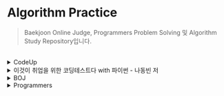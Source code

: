 # Algorithm Practice

> Baekjoon Online Judge, Programmers Problem Solving 및 Algorithm Study Repository입니다.

<br>
<details>
<summary>CodeUp</summary>

### Python 기초 100제
- [6001 - [기초-출력] 출력하기01(설명)(py)](./CodeUp/Python_Basic_100/6001.py)
- [6002 - [기초-출력] 출력하기02(설명)(py)](./CodeUp/Python_Basic_100/6002.py)
- [6003 - [기초-출력] 출력하기03(설명)(py)](./CodeUp/Python_Basic_100/6003.py)
- [6004 - [기초-출력] 출력하기04(설명)(py)](./CodeUp/Python_Basic_100/6004.py)
- [6005 - [기초-출력] 출력하기05(설명)(py)](./CodeUp/Python_Basic_100/6005.py)
- [6006 - [기초-출력] 출력하기06(py)](./CodeUp/Python_Basic_100/6006.py)
- [6007 - [기초-출력] 출력하기07(py)](./CodeUp/Python_Basic_100/6007.py)
- [6008 - [기초-출력] 출력하기08(py)](./CodeUp/Python_Basic_100/6008.py)
- [6009 - [기초-입출력] 문자 1개 입력받아 그대로 출력하기(설명)(py)](./CodeUp/Python_Basic_100/6009.py)
- [6010 - [기초-입출력] 정수 1개 입력받아 int로 변환하여 출력하기(설명)(py)](./CodeUp/Python_Basic_100/6010.py)
- [6011 - [기초-입출력] 실수 1개 입력받아 변환하여 출력하기(설명)(py)](./CodeUp/Python_Basic_100/6011.py)
- [6012 - [기초-입출력] 정수 2개 입력받아 그대로 출력하기1(설명)(py)](./CodeUp/Python_Basic_100/6012.py)
- [6013 - [기초-입출력] 문자 2개 입력받아 순서 바꿔 출력하기1(py)](./CodeUp/Python_Basic_100/6013.py)
- [6014 - [기초-입출력] 실수 1개 입력받아 3번 출력하기(py)](./CodeUp/Python_Basic_100/6014.py)
- [6015 - [기초-입출력] 정수 2개 입력받아 그대로 출력하기2(설명)(py)](./CodeUp/Python_Basic_100/6015.py)
- [6016 - [기초-입출력] 문자 2개 입력받아 순서 바꿔 출력하기2(설명)(py)](./CodeUp/Python_Basic_100/6016.py)
- [6017 - [기초-입출력] 문장 1개 입력받아 3번 출력하기(설명)(py)](./CodeUp/Python_Basic_100/6017.py)
- [6018 - [기초-입출력] 시간 입력받아 그대로 출력하기(설명)(py)](./CodeUp/Python_Basic_100/6018.py)
- [6019 - [기초-입출력] 연월일 입력받아 순서 바꿔 출력하기(py)](./CodeUp/Python_Basic_100/6019.py)
- [6020 - [기초-입출력] 주민번호 입력받아 형태 바꿔 출력하기(py)](./CodeUp/Python_Basic_100/6020.py)
- [6021 - [기초-입출력] 단어 1개 입력받아 나누어 출력하기(설명)(py)](./CodeUp/Python_Basic_100/6021.py)
- [6022 - [기초-입출력] 연월일 입력받아 나누어 출력하기(설명)(py)](./CodeUp/Python_Basic_100/6022.py)
- [6023 - [기초-입출력] 시분초 입력받아 분만 출력하기(py)](./CodeUp/Python_Basic_100/6023.py)
- [6024 - [기초-입출력] 단어 2개 입력받아 이어 붙이기(설명)(py)](./CodeUp/Python_Basic_100/6024.py)
- [6025 - [기초-값변환] 정수 2개 입력받아 합 계산하기(설명)(py)](./CodeUp/Python_Basic_100/6025.py)
- [6026 - [기초-값변환] 실수 2개 입력받아 합 계산하기(설명)(py)](./CodeUp/Python_Basic_100/6026.py)
- [6027 - [기초-출력변환] 10진 정수 입력받아 16진수로 출력하기1(설명)(py)](./CodeUp/Python_Basic_100/6027.py)
- [6028 - [기초-출력변환] 10진 정수 입력받아 16진수로 출력하기2(설명)(py)](./CodeUp/Python_Basic_100/6028.py)
- [6029 - [기초-값변환] 16진 정수 입력받아 8진수로 출력하기(설명)(py)](./CodeUp/Python_Basic_100/6029.py)
- [6030 - [기초-값변환] 영문자 1개 입력받아 10진수로 변환하기(설명)(py)](./CodeUp/Python_Basic_100/6030.py)
- [6031 - [기초-값변환] 정수 입력받아 유니코드 문자로 변환하기(설명)(py)](./CodeUp/Python_Basic_100/6031.py)
- [6032 - [기초-산술연산] 정수 1개 입력받아 부호 바꾸기(설명)(py)](./CodeUp/Python_Basic_100/6032.py)
- [6033 - [기초-산술연산] 문자 1개 입력받아 다음 문자 출력하기(설명)(py)](./CodeUp/Python_Basic_100/6033.py)
- [6034 - [기초-산술연산] 정수 2개 입력받아 차 계산하기(설명)(py)](./CodeUp/Python_Basic_100/6034.py)
- [6035 - [기초-산술연산] 실수 2개 입력받아 곱 계산하기(설명)(py)](./CodeUp/Python_Basic_100/6035.py)
- [6036 - [기초-산술연산] 단어 여러 번 출력하기(설명)(py)](./CodeUp/Python_Basic_100/6036.py)
- [6037 - [기초-산술연산] 문장 여러 번 출력하기(설명)(py)](./CodeUp/Python_Basic_100/6037.py)
- [6038 - [기초-산술연산] 정수 2개 입력받아 거듭제곱 계산하기(설명)(py)](./CodeUp/Python_Basic_100/6038.py)
- [6039 - [기초-산술연산] 실수 2개 입력받아 거듭제곱 계산하기(py)](./CodeUp/Python_Basic_100/6039.py)
- [6040 - [기초-산술연산] 정수 2개 입력받아 나눈 몫 계산하기(설명)(py)](./CodeUp/Python_Basic_100/6040.py)
- [6041 - [기초-산술연산] 정수 2개 입력받아 나눈 나머지 계산하기(설명)(py)](./CodeUp/Python_Basic_100/6041.py)
- [6042 - [기초-값변환] 실수 1개 입력받아 소숫점이하 자리 변환하기(설명)(py)](./CodeUp/Python_Basic_100/6042.py)
- [6043 - [기초-산술연산] 실수 2개 입력받아 나눈 결과 계산하기(py)](./CodeUp/Python_Basic_100/6043.py)
- [6044 - [기초-산술연산] 정수 2개 입력받아 자동 계산하기(py)](./CodeUp/Python_Basic_100/6044.py)
- [6045 - [기초-산술연산] 정수 3개 입력받아 합과 평균 출력하기(설명)(py)](./CodeUp/Python_Basic_100/6045.py)
- [6046 - [기초-비트시프트연산] 정수 1개 입력받아 2배 곱해 출력하기(설명)(py)](./CodeUp/Python_Basic_100/6046.py)
- [6047 - [기초-비트시프트연산] 2의 거듭제곱 배로 곱해 출력하기(설명)(py)](./CodeUp/Python_Basic_100/6047.py)
- [6048 - [기초-비교연산] 정수 2개 입력받아 비교하기1(설명)(py)](./CodeUp/Python_Basic_100/6048.py)
- [6049 - [기초-비교연산] 정수 2개 입력받아 비교하기2(설명)(py)](./CodeUp/Python_Basic_100/6049.py)
- [6050 - [기초-비교연산] 정수 2개 입력받아 비교하기3(설명)(py)](./CodeUp/Python_Basic_100/6050.py)
- [6051 - [기초-비교연산] 정수 2개 입력받아 비교하기4(설명)(py)](./CodeUp/Python_Basic_100/6051.py)
- [6052 - [기초-논리연산] 정수 입력받아 참 거짓 평가하기(설명)(py)](./CodeUp/Python_Basic_100/6052.py)
- [6053 - [기초-논리연산] 참 거짓 바꾸기(설명)(py)](./CodeUp/Python_Basic_100/6053.py)
- [6054 - [기초-논리연산] 둘 다 참일 경우만 참 출력하기(설명)(py)](./CodeUp/Python_Basic_100/6054.py)
- [6055 - [기초-논리연산] 하나라도 참이면 참 출력하기(설명)(py)](./CodeUp/Python_Basic_100/6055.py)
- [6056 - [기초-논리연산] 참/거짓이 서로 다를 때에만 참 출력하기(설명)(py)](./CodeUp/Python_Basic_100/6056.py)
- [6057 - [기초-논리연산] 참/거짓이 서로 같을 때에만 참 출력하기(설명)(py)](./CodeUp/Python_Basic_100/6057.py)
- [6058 - [기초-논리연산] 둘 다 거짓일 경우만 참 출력하기(py)](./CodeUp/Python_Basic_100/6058.py)
- [6059 - [기초-비트단위논리연산] 비트단위로 NOT 하여 출력하기(설명)(py)](./CodeUp/Python_Basic_100/6059.py)
- [6060 - [기초-비트단위논리연산] 비트단위로 AND 하여 출력하기(설명)(py)](./CodeUp/Python_Basic_100/6060.py)
- [6061 - [기초-비트단위논리연산] 비트단위로 OR 하여 출력하기(설명)(py)](./CodeUp/Python_Basic_100/6061.py)
- [6062 - [기초-비트단위논리연산] 비트단위로 XOR 하여 출력하기(설명)(py)](./CodeUp/Python_Basic_100/6062.py)
- [6063 - [기초-3항연산] 정수 2개 입력받아 큰 값 출력하기(설명)(py)](./CodeUp/Python_Basic_100/6063.py)
- [6064 - [기초-3항연산] 정수 3개 입력받아 가장 작은 값 출력하기(설명)(py)](./CodeUp/Python_Basic_100/6064.py)
- [6065 - [기초-조건/선택실행구조] 정수 3개 입력받아 짝수만 출력하기(설명)(py)](./CodeUp/Python_Basic_100/6065.py)
- [6066 - [기초-조건/선택실행구조] 정수 3개 입력받아 짝/홀 출력하기(설명)(py)](./CodeUp/Python_Basic_100/6066.py)
- [6067 - [기초-조건/선택실행구조] 정수 1개 입력받아 분류하기(설명)(py)](./CodeUp/Python_Basic_100/6067.py)
- [6068 - [기초-조건/선택실행구조] 점수 입력받아 평가 출력하기(설명)(py)](./CodeUp/Python_Basic_100/6068.py)
- [6069 - [기초-조건/선택실행구조] 평가 입력받아 다르게 출력하기(py)](./CodeUp/Python_Basic_100/6069.py)
- [6070 - [기초-조건/선택실행구조] 월 입력받아 계절 출력하기(설명)(py)](./CodeUp/Python_Basic_100/6070.py)
- [6071 - [기초-반복실행구조] 0 입력될 때까지 무한 출력하기(설명)(py)](./CodeUp/Python_Basic_100/6071.py)
- [6072 - [기초-반복실행구조] 정수 1개 입력받아 카운트다운 출력하기1(설명)(py)](./CodeUp/Python_Basic_100/6072.py)
- [6073 - [기초-반복실행구조] 정수 1개 입력받아 카운트다운 출력하기2(py)](./CodeUp/Python_Basic_100/6073.py)
- [6074 - [기초-반복실행구조] 문자 1개 입력받아 알파벳 출력하기(설명)(py)](./CodeUp/Python_Basic_100/6074.py)
- [6075 - [기초-반복실행구조] 정수 1개 입력받아 그 수까지 출력하기1(py)](./CodeUp/Python_Basic_100/6075.py)
- [6076 - [기초-반복실행구조] 정수 1개 입력받아 그 수까지 출력하기2(설명)(py)](./CodeUp/Python_Basic_100/6076.py)
- [6077 - [기초-종합] 짝수 합 구하기(설명)(py)](./CodeUp/Python_Basic_100/6077.py)
- [6078 - [기초-종합] 원하는 문자가 입력될 때까지 반복 출력하기(py)](./CodeUp/Python_Basic_100/6078.py)
- [6079 - [기초-종합] 언제까지 더해야 할까?(py)](./CodeUp/Python_Basic_100/6079.py)
- [6080 - [기초-종합] 주사위 2개 던지기(설명)(py)](./CodeUp/Python_Basic_100/6080.py)
- [6081 - [기초-종합] 16진수 구구단 출력하기(py)](./CodeUp/Python_Basic_100/6081.py)
- [6082 - [기초-종합] 3 6 9 게임의 왕이 되자(설명)(py)](./CodeUp/Python_Basic_100/6082.py)
- [6083 - [기초-종합] 빛 섞어 색 만들기(설명)(py)](./CodeUp/Python_Basic_100/6083.py)
- [6084 - [기초-종합] 소리 파일 저장용량 계산하기(py)](./CodeUp/Python_Basic_100/6084.py)
- [6085 - [기초-종합] 그림 파일 저장용량 계산하기(py)](./CodeUp/Python_Basic_100/6085.py)
- [6086 - [기초-종합] 거기까지! 이제 그만~(설명)(py)](./CodeUp/Python_Basic_100/6086.py)
- [6087 - [기초-종합] 3의 배수는 통과(설명)(py)](./CodeUp/Python_Basic_100/6087.py)
- [6088 - [기초-종합] 수 나열하기1(py)](./CodeUp/Python_Basic_100/6088.py)
- [6089 - [기초-종합] 수 나열하기2(py)](./CodeUp/Python_Basic_100/6089.py)
- [6090 - [기초-종합] 수 나열하기3(py)](./CodeUp/Python_Basic_100/6090.py)
- [6091 - [기초-종합] 함께 문제 푸는 날(설명)(py)](./CodeUp/Python_Basic_100/6091.py)
- [6092 - [기초-리스트] 이상한 출석 번호 부르기1(설명)(py)](./CodeUp/Python_Basic_100/6092.py)
- [6093 - [기초-리스트] 이상한 출석 번호 부르기2(py)](./CodeUp/Python_Basic_100/6093.py)
- [6094 - [기초-리스트] 이상한 출석 번호 부르기3(py)](./CodeUp/Python_Basic_100/6094.py)
- [6095 - [기초-리스트] 바둑판에 흰 돌 놓기(설명)(py)](./CodeUp/Python_Basic_100/6095.py)
- [6096 - [기초-리스트] 바둑알 십자 뒤집기(py)](./CodeUp/Python_Basic_100/6096.py)
- [6097 - [기초-리스트] 설탕과자 뽑기(py)](./CodeUp/Python_Basic_100/6097.py)
- [6098 - [기초-리스트] 성실한 개미(py)](./CodeUp/Python_Basic_100/6098.py)

### 기초1. 출력문
- [1001 - [기초-출력] 출력하기01(설명)](./CodeUp/Basic1/1001.cpp)
- [1002 - [기초-출력] 출력하기02(설명)](./CodeUp/Basic1/1002.cpp)
- [1003 - [기초-출력] 출력하기03(설명)](./CodeUp/Basic1/1003.cpp)
- [1004 - [기초-출력] 출력하기04(설명)](./CodeUp/Basic1/1004.cpp)
- [1005 - [기초-출력] 출력하기05(설명)](./CodeUp/Basic1/1005.cpp)
- [1006 - [기초-출력] 출력하기06(설명)](./CodeUp/Basic1/1006.cpp)
- [1007 - [기초-출력] 출력하기07(설명)](./CodeUp/Basic1/1007.cpp)
- [1008 - [기초-출력] 출력하기08(설명)](./CodeUp/Basic1/1008.cpp)
- [1101 - Hello, World!](./CodeUp/Basic1/1101.py)
- [1102 - Hello, World! (줄 바꿈 버전)](./CodeUp/Basic1/1102.py)
- [1103 - 폴더명 출력](./CodeUp/Basic1/1103.py)
- [1106 - int의 범위](./CodeUp/Basic1/1106.py)

### 기초2. 입출력문 및 연산자
- [1010 - [기초-입출력] 정수 1개 입력받아 그대로 출력하기(설명)](./CodeUp/Basic2/1010.cpp)
- [1011 - [기초-입출력] 문자 1개 입력받아 그대로 출력하기(설명)](./CodeUp/Basic2/1011.cpp)
- [1012 - [기초-입출력] 실수 1개 입력받아 그대로 출력하기(설명)](./CodeUp/Basic2/1012.cpp)
- [1013 - [기초-입출력] 정수 2개 입력받아 그대로 출력하기(설명)](./CodeUp/Basic2/1013.cpp)
- [1014 - [기초-입출력] 문자 2개 입력받아 순서 바꿔 출력하기(설명)](./CodeUp/Basic2/1014.cpp)
- [1015 - [기초-입출력] 실수 입력받아 둘째 자리까지 출력하기(설명)](./CodeUp/Basic2/1015.cpp)
- [1017 - [기초-입출력] 정수 1개 입력받아 3번 출력하기(설명)](./CodeUp/Basic2/1017.cpp)
- [1018 - [기초-입출력] 시간 입력받아 그대로 출력하기(설명)](./CodeUp/Basic2/1018.cpp)
- [1019 - [기초-입출력] 연월일 입력받아 그대로 출력하기](./CodeUp/Basic2/1019.cpp)
- [1020 - [기초-입출력] 주민번호 입력받아 형태 바꿔 출력하기](./CodeUp/Basic2/1020.cpp)
- [1021 - [기초-입출력] 단어 1개 입력받아 그대로 출력하기(설명)](./CodeUp/Basic2/1021.cpp)
- [1022 - [기초-입출력] 문장 1개 입력받아 그대로 출력하기(설명)](./CodeUp/Basic2/1022.cpp)
- [1023 - [기초-입출력] 실수 1개 입력받아 부분별로 출력하기(설명)](./CodeUp/Basic2/1023.cpp)
- [1024 - [기초-입출력] 단어 1개 입력받아 나누어 출력하기(설명)](./CodeUp/Basic2/1024.cpp)
- [1025 - [기초-입출력] 정수 1개 입력받아 나누어 출력하기(설명)](./CodeUp/Basic2/1025.cpp)
- [1026 - [기초-입출력] 시분초 입력받아 분만 출력하기(설명)](./CodeUp/Basic2/1026.cpp)
- [1027 - [기초-입출력] 년월일 입력 받아 형식 바꿔 출력하기(설명)](./CodeUp/Basic2/1027.cpp)
- [1028 - [기초-데이터형] 정수 1개 입력받아 그대로 출력하기2(설명)](./CodeUp/Basic2/1028.cpp)
- [1029 - [기초-데이터형] 실수 1개 입력받아 그대로 출력하기2(설명)](./CodeUp/Basic2/1029.cpp)
- [1030 - [기초-데이터형] 정수 1개 입력받아 그대로 출력하기3(설명)](./CodeUp/Basic2/1030.cpp)
- [1031 - [기초-출력변환] 10진 정수 1개 입력받아 8진수로 출력하기(설명)](./CodeUp/Basic2/1031.cpp)
- [1032 - [기초-출력변환] 10진 정수 입력받아 16진수로 출력하기1(설명)](./CodeUp/Basic2/1032.cpp)
- [1033 - [기초-출력변환] 10진 정수 입력받아 16진수로 출력하기2(설명)](./CodeUp/Basic2/1033.cpp)
- [1034 - [기초-출력변환] 8진 정수 1개 입력받아 10진수로 출력하기(설명)](./CodeUp/Basic2/1034.cpp)
- [1035 - [기초-출력변환] 16진 정수 1개 입력받아 8진수로 출력하기(설명)](./CodeUp/Basic2/1035.cpp)
- [1036 - [기초-출력변환] 영문자 1개 입력받아 10진수로 출력하기(설명)](./CodeUp/Basic2/1036.cpp)
- [1037 - [기초-출력변환] 정수 입력받아 아스키 문자로 출력하기](./CodeUp/Basic2/1037.cpp)
- [1038 - [기초-산술연산] 정수 2개 입력받아 합 출력하기1(설명)](./CodeUp/Basic2/1038.cpp)
- [1039 - [기초-산술연산] 정수 2개 입력받아 합 출력하기2(설명)](./CodeUp/Basic2/1039.cpp)
- [1040 - [기초-산술연산] 정수 1개 입력받아 부호 바꿔 출력하기(설명)](./CodeUp/Basic2/1040.cpp)
- [1041 - [기초-산술연산] 문자 1개 입력받아 다음 문자 출력하기(설명)](./CodeUp/Basic2/1041.cpp)
- [1042 - [기초-산술연산] 정수 2개 입력받아 나눈 몫 출력하기(설명)](./CodeUp/Basic2/1042.cpp)
- [1043 - [기초-산술연산] 정수 2개 입력받아 나눈 나머지 출력하기(설명)](./CodeUp/Basic2/1043.cpp)
- [1044 - [기초-산술연산] 정수 1개 입력받아 1 더해 출력하기(설명)](./CodeUp/Basic2/1044.cpp)
- [1045 - [기초-산술연산] 정수 2개 입력받아 자동 계산하기](./CodeUp/Basic2/1045.cpp)
- [1046 - [기초-산술연산] 정수 3개 입력받아 합과 평균 출력하기](./CodeUp/Basic2/1046.cpp)
- [1047 - [기초-비트시프트연산] 정수 1개 입력받아 2배 곱해 출력하기(설명)](./CodeUp/Basic2/1047.cpp)
- [1048 - [기초-비트시프트연산] 한 번에 2의 거듭제곱 배로 출력하기(설명)](./CodeUp/Basic2/1048.cpp)
- [1049 - [기초-비교연산] 두 정수 입력받아 비교하기1(설명)](./CodeUp/Basic2/1049.cpp)
- [1050 - [기초-비교연산] 두 정수 입력받아 비교하기2(설명)](./CodeUp/Basic2/1050.cpp)
- [1051 - [기초-비교연산] 두 정수 입력받아 비교하기3(설명)](./CodeUp/Basic2/1051.cpp)
- [1052 - [기초-비교연산] 두 정수 입력받아 비교하기4(설명)](./CodeUp/Basic2/1052.cpp)
- [1053 - [기초-논리연산] 참 거짓 바꾸기(설명)](./CodeUp/Basic2/1053.cpp)
- [1054 - [기초-논리연산] 둘 다 참일 경우만 참 출력하기(설명)](./CodeUp/Basic2/1054.cpp)
- [1055 - [기초-논리연산] 하나라도 참이면 참 출력하기(설명)](./CodeUp/Basic2/1055.cpp)
- [1056 - [기초-논리연산] 참/거짓이 서로 다를 때에만 참 출력하기(설명)](./CodeUp/Basic2/1056.cpp)
- [1057 - [기초-논리연산] 참/거짓이 서로 같을 때에만 참 출력하기](./CodeUp/Basic2/1057.cpp)
- [1058 - [기초-논리연산] 둘 다 거짓일 경우만 참 출력하기](./CodeUp/Basic2/1058.cpp)
- [1059 - [기초-비트단위논리연산] 비트단위로 NOT 하여 출력하기(설명)](./CodeUp/Basic2/1059.cpp)
- [1060 - [기초-비트단위논리연산] 비트단위로 AND 하여 출력하기(설명)](./CodeUp/Basic2/1060.cpp)
- [1061 - [기초-비트단위논리연산] 비트단위로 OR 하여 출력하기(설명)](./CodeUp/Basic2/1061.cpp)
- [1062 - [기초-비트단위논리연산] 비트단위로 XOR 하여 출력하기(설명)](./CodeUp/Basic2/1062.cpp)
- [1063 - [기초-삼항연산] 두 정수 입력받아 큰 수 출력하기(설명)](./CodeUp/Basic2/1063.cpp)
- [1064 - [기초-삼항연산] 정수 3개 입력받아 가장 작은 수 출력하기(설명)](./CodeUp/Basic2/1064.cpp)
- [1085 - [기초-종합] 소리 파일 저장용량 계산하기(설명)](./CodeUp/Basic2/1085.cpp)
- [1086 - [기초-종합] 그림 파일 저장용량 계산하기(설명)](./CodeUp/Basic2/1086.cpp)
- [1110 - 정수 그대로 출력하기](./CodeUp/Basic2/1110.py)
- [1111 - %출력](./CodeUp/Basic2/1111.py)
- [1112 - 두 정수 출력](./CodeUp/Basic2/1112.py)
- [1113 - 바꿔서 출력하기](./CodeUp/Basic2/1113.py)
- [1114 - 두 정수의 덧셈](./CodeUp/Basic2/1114.py)
- [1115 - 두 정수의 덧셈 (64비트)](./CodeUp/Basic2/1115.py)
- [1116 - 사칙연산 계산기](./CodeUp/Basic2/1116.py)
- [1117 - 두 실수의 곱](./CodeUp/Basic2/1117.py)
- [1118 - 삼각형의 넓이 구하기](./CodeUp/Basic2/1118.py)
- [1119 - 일을 시간으로 변환](./CodeUp/Basic2/1119.py)
- [1120 - 세 수의 평균](./CodeUp/Basic2/1120.py)
- [1121 - 나머지 구하기](./CodeUp/Basic2/1121.py)
- [1122 - 초를 분/초로 변환](./CodeUp/Basic2/1122.py)
- [1123 - 섭씨 온도를 화씨 온도로 변환](./CodeUp/Basic2/1123.py)
- [1125 - 8진수 16진수 변환](./CodeUp/Basic2/1125.py)
- [1131 - 문자 출력하기](./CodeUp/Basic2/1131.py)
- [1132 - 문자열 출력하기](./CodeUp/Basic2/1132.py)
- [1133 - 공백이 있는 문자열 입출력](./CodeUp/Basic2/1133.py)
- [1135 - 관계연산자 1](./CodeUp/Basic2/1135.py)
- [1136 - 관계연산자 2](./CodeUp/Basic2/1136.py)
- [1137 - 관계연산자 3](./CodeUp/Basic2/1137.py)
- [1138 - 논리 연산자(NOT)](./CodeUp/Basic2/1138.py)
- [1139 - 논리 연산자(AND)](./CodeUp/Basic2/1139.py)
- [1140 - 논리 연산자(OR)](./CodeUp/Basic2/1140.py)
- [1143 - 비트 연산자(AND)](./CodeUp/Basic2/1143.py)
- [1144 - 비트 연산자(OR)](./CodeUp/Basic2/1144.py)
- [1147 - 비트 연산자(<<)](./CodeUp/Basic2/1147.py)
- [1148 - 비트 연산자(>>)](./CodeUp/Basic2/1148.py)
- [1149 - 두 수 중 큰 수](./CodeUp/Basic2/1149.py)
- [1150 - 세 수 중 가장 작은 수](./CodeUp/Basic2/1150.py)

### 기초3. if ~ else
- [1065 - [기초-조건/선택실행구조] 정수 3개 입력받아 짝수만 출력하기(설명)](./CodeUp/Basic3/1065.cpp)
- [1066 - [기초-조건/선택실행구조] 정수 3개 입력받아 짝/홀 출력하기(설명)](./CodeUp/Basic3/1066.cpp)
- [1067 - [기초-조건/선택실행구조] 정수 1개 입력받아 분석하기(설명)](./CodeUp/Basic3/1067.cpp)
- [1068 - [기초-조건/선택실행구조] 정수 1개 입력받아 평가 출력하기(설명)](./CodeUp/Basic3/1068.cpp)
- [1069 - [기초-조건/선택실행구조] 평가 입력받아 다르게 출력하기(설명)](./CodeUp/Basic3/1069.cpp)
- [1070 - [기초-조건/선택실행구조] 월 입력받아 계절 출력하기(설명)](./CodeUp/Basic3/1070.cpp)
- [1151 - 10보다 작은 수](./CodeUp/Basic3/1151.py)
- [1152 - 10보다 작은 수 (else 버전)](./CodeUp/Basic3/1152.py)
- [1153 - 두 수의 대소 비교](./CodeUp/Basic3/1153.py)
- [1154 - 큰수 - 작은수](./CodeUp/Basic3/1154.py)
- [1155 - 7의 배수](./CodeUp/Basic3/1155.py)
- [1156 - 홀수 짝수 구별](./CodeUp/Basic3/1156.py)
- [1157 - 특별한 공 던지기 1](./CodeUp/Basic3/1157.py)
- [1158 - 특별한 공 던지기 2](./CodeUp/Basic3/1158.py)
- [1159 - 특별한 공 던지기 3](./CodeUp/Basic3/1159.py)
- [1160 - 아르바이트 가는 날](./CodeUp/Basic3/1160.py)
- [1161 - 홀수와 짝수 그리고 더하기](./CodeUp/Basic3/1161.py)
- [1162 - 당신의 사주를 봐 드립니다 1](./CodeUp/Basic3/1162.py)
- [1163 - 당신의 사주를 봐 드립니다 2](./CodeUp/Basic3/1163.py)
- [1164 - 터널 통과하기 1](./CodeUp/Basic3/1164.py)
- [1165 - 축구의 신 1](./CodeUp/Basic3/1165.py)
- [1166 - 윤년 판별](./CodeUp/Basic3/1166.py)
- [1167 - 두 번째로 작은 수](./CodeUp/Basic3/1167.py)
- [1168 - 나이 계산 1](./CodeUp/Basic3/1168.py)
- [1169 - 나이 계산 2](./CodeUp/Basic3/1169.py)
- [1170 - 당신의 학번은? 1](./CodeUp/Basic3/1170.py)
- [1170 - 당신의 학번은? 2](./CodeUp/Basic3/1170.py)
- [1170 - 세 수 정렬하기](./CodeUp/Basic3/1170.py)
- [1170 - 30분전](./CodeUp/Basic3/1170.py)
- [1180 - 만능 휴지통](./CodeUp/Basic3/1180.py)
- [1201 - 정수 판별](./CodeUp/Basic3/1201.py)
- [1202 - 등급 판정](./CodeUp/Basic3/1202.py)
- [1203 - 비만도 측정 0](./CodeUp/Basic3/1203.py)
- [1204 - 영어 서수로 표현하기](./CodeUp/Basic3/1204.py)
- [1205 - 최댓값](./CodeUp/Basic3/1205.py)
- [1206 - 배수](./CodeUp/Basic3/1206.py)
- [1207 - 윷놀이](./CodeUp/Basic3/1207.py)
- [1210 - 칼로리 계산하기](./CodeUp/Basic3/1210.py)
- [1212 - 삼각형의 성립 조건](./CodeUp/Basic3/1212.py)
- [1214 - 이 달은 며칠까지 있을까?](./CodeUp/Basic3/1214.py)
- [1216 - 컨설팅 회사](./CodeUp/Basic3/1216.py)
- [1218 - 삼각형 판단하기](./CodeUp/Basic3/1218.py)
- [1222 - 축구의 신 2](./CodeUp/Basic3/1222.py)
- [1224 - 분수 크기 비교](./CodeUp/Basic3/1224.py)
- [1226 - 이번 주 로또](./CodeUp/Basic3/1226.py)
- [1228 - 비만도 측정 1](./CodeUp/Basic3/1228.py)
- [1229 - 비만도 측정 2](./CodeUp/Basic3/1229.py)
- [1230 - 터널 통과하기 2](./CodeUp/Basic3/1230.py)
- [1231 - 계산기 1](./CodeUp/Basic3/1231.py)

### 기초4-1. 단순 반복문
- [1071 - [기초-반복실행구조] 0 입력될 때까지 무한 출력하기1(설명)](./CodeUp/Basic4-1/1071.cpp)
- [1072 - [기초-반복실행구조] 정수 입력받아 계속 출력하기(설명)](./CodeUp/Basic4-1/1072.cpp)
- [1073 - [기초-반복실행구조] 0 입력될 때까지 무한 출력하기2(설명)](./CodeUp/Basic4-1/1073.cpp)
- [1074 - [기초-반복실행구조] 정수 1개 입력받아 카운트다운 출력하기1(설명)](./CodeUp/Basic4-1/1074.cpp)
- [1075 - [기초-반복실행구조] 정수 1개 입력받아 카운트다운 출력하기2(설명)](./CodeUp/Basic4-1/1075.cpp)
- [1076 - [기초-반복실행구조] 문자 1개 입력받아 알파벳 출력하기(설명)](./CodeUp/Basic4-1/1076.cpp)
- [1077 - [기초-반복실행구조] 정수 1개 입력받아 그 수까지 출력하기(설명)](./CodeUp/Basic4-1/1077.cpp)
- [1078 - [기초-종합] 짝수 합 구하기(설명)](./CodeUp/Basic4-1/1078.cpp)
- [1079 - [기초-종합] 원하는 문자가 입력될 때까지 반복 출력하기](./CodeUp/Basic4-1/1079.cpp)
- [1080 - [기초-종합] 언제까지 더해야 할까?](./CodeUp/Basic4-1/1080.cpp)
- [1083 - [기초-종합] 3 6 9 게임의 왕이 되자!(설명)](./CodeUp/Basic4-1/1083.cpp)
- [1087 - [기초-종합] 여기까지! 이제 그만~(설명)](./CodeUp/Basic4-1/1087.cpp)
- [1088 - [기초-종합] 3의 배수는 통과?(설명)](./CodeUp/Basic4-1/1088.cpp)
- [1089 - [기초-종합] 수 나열하기1](./CodeUp/Basic4-1/1089.cpp)
- [1090 - [기초-종합] 수 나열하기2](./CodeUp/Basic4-1/1090.cpp)

</details>

<details>
<summary>이것이 취업을 위한 코딩테스트다 with 파이썬 - 나동빈 저</summary>

### Part 02. 주요 알고리즘 이론과 실전 문제
- Chapter 03. 그리디
    | 문제 | 1회 | 2회 | 3회 |
    | :- | :-: | :-: | :-: |
    | 예제 3-1. 거스름돈 | [:link: LINK](./이것이_취업을_위한_코딩테스트다/Part_02.주요_알고리즘_이론과_실전_문제/Chap03.그리디/210423/3-1.예제_거스름돈_210423.py) | [:link: LINK](./이것이_취업을_위한_코딩테스트다/Part_02.주요_알고리즘_이론과_실전_문제/Chap03.그리디/220211/3-1.예제_거스름돈_220211.py) |  |
    | 실전 3-2. 큰 수의 법칙 - 1번 풀이 | [:link: LINK](./이것이_취업을_위한_코딩테스트다/Part_02.주요_알고리즘_이론과_실전_문제/Chap03.그리디/210423/3-2.실전_큰_수의_법칙-1_210423.py) | [:link: LINK](./이것이_취업을_위한_코딩테스트다/Part_02.주요_알고리즘_이론과_실전_문제/Chap03.그리디/220211/3-2.실전_큰_수의_법칙-1_220211.py) | [:link: LINK](./이것이_취업을_위한_코딩테스트다/Part_02.주요_알고리즘_이론과_실전_문제/Chap03.그리디/220303/3-2.실전_큰_수의_법칙-1_220303.py) |
    | 실전 3-2. 큰 수의 법칙 - 2번 풀이 | [:link: LINK](./이것이_취업을_위한_코딩테스트다/Part_02.주요_알고리즘_이론과_실전_문제/Chap03.그리디/210423/3-2.실전_큰_수의_법칙-2_210423.py) | [:link: LINK](./이것이_취업을_위한_코딩테스트다/Part_02.주요_알고리즘_이론과_실전_문제/Chap03.그리디/220211/3-2.실전_큰_수의_법칙-2_220211.py) | [:link: LINK](./이것이_취업을_위한_코딩테스트다/Part_02.주요_알고리즘_이론과_실전_문제/Chap03.그리디/220303/3-2.실전_큰_수의_법칙-2_220303.py) |
    | 실전 3-2. 큰 수의 법칙 - self 풀이 |  | [:link: LINK](./이것이_취업을_위한_코딩테스트다/Part_02.주요_알고리즘_이론과_실전_문제/Chap03.그리디/220211/3-2.실전_큰_수의_법칙-self_220211.py) | [:link: LINK](./이것이_취업을_위한_코딩테스트다/Part_02.주요_알고리즘_이론과_실전_문제/Chap03.그리디/220303/3-2.실전_큰_수의_법칙-self_220303.py) |
    | 실전 3-3. 숫자 카드 게임 - 1번 풀이 | [:link: LINK](./이것이_취업을_위한_코딩테스트다/Part_02.주요_알고리즘_이론과_실전_문제/Chap03.그리디/210423/3-3.실전_숫자_카드_게임-1_210423.py) | [:link: LINK](./이것이_취업을_위한_코딩테스트다/Part_02.주요_알고리즘_이론과_실전_문제/Chap03.그리디/220211/3-3.실전_숫자_카드_게임-1_220211.py) | [:link: LINK](./이것이_취업을_위한_코딩테스트다/Part_02.주요_알고리즘_이론과_실전_문제/Chap03.그리디/220303/3-3.실전_숫자_카드_게임-1_220303.py) |
    | 실전 3-3. 숫자 카드 게임 - 2번 풀이 | [:link: LINK](./이것이_취업을_위한_코딩테스트다/Part_02.주요_알고리즘_이론과_실전_문제/Chap03.그리디/210423/3-3.실전_숫자_카드_게임-2_210423.py) | [:link: LINK](./이것이_취업을_위한_코딩테스트다/Part_02.주요_알고리즘_이론과_실전_문제/Chap03.그리디/220211/3-3.실전_숫자_카드_게임-2_220211.py) | [:link: LINK](./이것이_취업을_위한_코딩테스트다/Part_02.주요_알고리즘_이론과_실전_문제/Chap03.그리디/220303/3-3.실전_숫자_카드_게임-2_220303.py) |
    | 실전 3-3. 숫자 카드 게임 - self 풀이 |  | [:link: LINK](./이것이_취업을_위한_코딩테스트다/Part_02.주요_알고리즘_이론과_실전_문제/Chap03.그리디/220211/3-3.실전_숫자_카드_게임-self_220211.py) | [:link: LINK](./이것이_취업을_위한_코딩테스트다/Part_02.주요_알고리즘_이론과_실전_문제/Chap03.그리디/220303/3-3.실전_숫자_카드_게임-self_220303.py) |
    | 실전 3-4. 1이 될 때까지 - 1번 풀이 | [:link: LINK](./이것이_취업을_위한_코딩테스트다/Part_02.주요_알고리즘_이론과_실전_문제/Chap03.그리디/210423/3-4.실전_1이_될_때까지-1_210423.py) | [:link: LINK](./이것이_취업을_위한_코딩테스트다/Part_02.주요_알고리즘_이론과_실전_문제/Chap03.그리디/220211/3-4.실전_1이_될_때까지-1_220211.py) | [:link: LINK](./이것이_취업을_위한_코딩테스트다/Part_02.주요_알고리즘_이론과_실전_문제/Chap03.그리디/220303/3-4.실전_1이_될_때까지-1_220303.py) |
    | 실전 3-4. 1이 될 때까지 - 2번 풀이 | [:link: LINK](./이것이_취업을_위한_코딩테스트다/Part_02.주요_알고리즘_이론과_실전_문제/Chap03.그리디/210423/3-4.실전_1이_될_때까지-2_210423.py) | [:link: LINK](./이것이_취업을_위한_코딩테스트다/Part_02.주요_알고리즘_이론과_실전_문제/Chap03.그리디/220211/3-4.실전_1이_될_때까지-2_220211.py) | [:link: LINK](./이것이_취업을_위한_코딩테스트다/Part_02.주요_알고리즘_이론과_실전_문제/Chap03.그리디/220303/3-4.실전_1이_될_때까지-2_220303.py) |
    | 실전 3-4. 1이 될 때까지 - self 풀이 |  | [:link: LINK](./이것이_취업을_위한_코딩테스트다/Part_02.주요_알고리즘_이론과_실전_문제/Chap03.그리디/220211/3-4.실전_1이_될_때까지-self_220211.py) | [:link: LINK](./이것이_취업을_위한_코딩테스트다/Part_02.주요_알고리즘_이론과_실전_문제/Chap03.그리디/220303/3-4.실전_1이_될_때까지-self_220303.py) |
- Chapter 04. 구현
    | 문제 | 1회 | 2회 | 3회 |
    | :- | :-: | :-: | :-: |
    | 예제 4-1. 상하좌우 | [:link: LINK](./이것이_취업을_위한_코딩테스트다/Part_02.주요_알고리즘_이론과_실전_문제/Chap04.구현/210423/4-1.예제_상하좌우_210423.py) | [:link: LINK](./이것이_취업을_위한_코딩테스트다/Part_02.주요_알고리즘_이론과_실전_문제/Chap04.구현/220212/4-1.예제_상하좌우_220212.py) |  |
    | 예제 4-2. 시각 | [:link: LINK](./이것이_취업을_위한_코딩테스트다/Part_02.주요_알고리즘_이론과_실전_문제/Chap04.구현/210423/4-2.예제_시각_210423.py) | [:link: LINK](./이것이_취업을_위한_코딩테스트다/Part_02.주요_알고리즘_이론과_실전_문제/Chap04.구현/220212/4-2.예제_시각_220212.py) |  |
    | 실전 4-3. 왕실의 나이트 | [:link: LINK](./이것이_취업을_위한_코딩테스트다/Part_02.주요_알고리즘_이론과_실전_문제/Chap04.구현/210423/4-3.실전_왕실의_나이트_210423.py) | [:link: LINK](./이것이_취업을_위한_코딩테스트다/Part_02.주요_알고리즘_이론과_실전_문제/Chap04.구현/220212/4-3.실전_왕실의_나이트_220212.py) | [:link: LINK](./이것이_취업을_위한_코딩테스트다/Part_02.주요_알고리즘_이론과_실전_문제/Chap04.구현/220316/4-3.실전_왕실의_나이트_220316.py) |
    | 실전 4-3. 왕실의 나이트 - self 풀이 |  | [:link: LINK](./이것이_취업을_위한_코딩테스트다/Part_02.주요_알고리즘_이론과_실전_문제/Chap04.구현/220212/4-3.실전_왕실의_나이트-self_220212.py) | [:link: LINK](./이것이_취업을_위한_코딩테스트다/Part_02.주요_알고리즘_이론과_실전_문제/Chap04.구현/220316/4-3.실전_왕실의_나이트-self_220316.py) |
    | 실전 4-4. 게임 개발 | [:link: LINK](./이것이_취업을_위한_코딩테스트다/Part_02.주요_알고리즘_이론과_실전_문제/Chap04.구현/210423/4-4.실전_게임_개발_210423.py) | [:link: LINK](./이것이_취업을_위한_코딩테스트다/Part_02.주요_알고리즘_이론과_실전_문제/Chap04.구현/220212/4-4.실전_게임_개발_220212.py) | [:link: LINK](./이것이_취업을_위한_코딩테스트다/Part_02.주요_알고리즘_이론과_실전_문제/Chap04.구현/220316/4-4.실전_게임_개발_220316.py) |
    | 실전 4-4. 게임 개발 - self 풀이 |  | [:link: LINK](./이것이_취업을_위한_코딩테스트다/Part_02.주요_알고리즘_이론과_실전_문제/Chap04.구현/220212/4-4.실전_게임_개발-self_220212.py) | [:link: LINK](./이것이_취업을_위한_코딩테스트다/Part_02.주요_알고리즘_이론과_실전_문제/Chap04.구현/220316/4-4.실전_게임_개발-self_220316.py) |
- Chapter 05. DFS/BFS
    | 문제 | 1회 | 2회 | 3회 |
    | :- | :-: | :-: | :-: |
    | 예제 5-1-1. 스택 | [:link: LINK](./이것이_취업을_위한_코딩테스트다/Part_02.주요_알고리즘_이론과_실전_문제/Chap05.DFS,BFS/210428/5-1-1.예제_스택_210428.py) | [:link: LINK](./이것이_취업을_위한_코딩테스트다/Part_02.주요_알고리즘_이론과_실전_문제/Chap05.DFS,BFS/220213/5-1-1.예제_스택_220213.py) |  |
    | 예제 5-1-2. 큐 | [:link: LINK](./이것이_취업을_위한_코딩테스트다/Part_02.주요_알고리즘_이론과_실전_문제/Chap05.DFS,BFS/210428/5-1-2.예제_큐_210428.py) | [:link: LINK](./이것이_취업을_위한_코딩테스트다/Part_02.주요_알고리즘_이론과_실전_문제/Chap05.DFS,BFS/220213/5-1-2.예제_큐_220213.py) |  |
    | 예제 5-1-3. 재귀 함수 | [:link: LINK](./이것이_취업을_위한_코딩테스트다/Part_02.주요_알고리즘_이론과_실전_문제/Chap05.DFS,BFS/210428/5-1-3.예제_재귀_함수_210428.py) | [:link: LINK](./이것이_취업을_위한_코딩테스트다/Part_02.주요_알고리즘_이론과_실전_문제/Chap05.DFS,BFS/220213/5-1-3.예제_재귀_함수_220213.py) |  |
    | 예제 5-1-4. 재귀 함수 종료 | [:link: LINK](./이것이_취업을_위한_코딩테스트다/Part_02.주요_알고리즘_이론과_실전_문제/Chap05.DFS,BFS/210428/5-1-4.예제_재귀_함수_종료_210428.py) | [:link: LINK](./이것이_취업을_위한_코딩테스트다/Part_02.주요_알고리즘_이론과_실전_문제/Chap05.DFS,BFS/220213/5-1-4.예제_재귀_함수_종료_220213.py) |  |
    | 예제 5-1-5. 2가지 방식으로 구현한 팩토리얼 | [:link: LINK](./이것이_취업을_위한_코딩테스트다/Part_02.주요_알고리즘_이론과_실전_문제/Chap05.DFS,BFS/210428/5-1-5.예제_2가지_방식으로_구현한_팩토리얼_210428.py) | [:link: LINK](./이것이_취업을_위한_코딩테스트다/Part_02.주요_알고리즘_이론과_실전_문제/Chap05.DFS,BFS/220213/5-1-5.예제_2가지_방식으로_구현한_팩토리얼_220213.py) |  |
    | 예제 5-2-1. 인접 행렬 방식 | [:link: LINK](./이것이_취업을_위한_코딩테스트다/Part_02.주요_알고리즘_이론과_실전_문제/Chap05.DFS,BFS/210428/5-2-1.예제_인접_행렬_방식_210428.py) | [:link: LINK](./이것이_취업을_위한_코딩테스트다/Part_02.주요_알고리즘_이론과_실전_문제/Chap05.DFS,BFS/220213/5-2-1.예제_인접_행렬_방식_220213.py) |  |
    | 예제 5-2-2. 인접 리스트 방식 | [:link: LINK](./이것이_취업을_위한_코딩테스트다/Part_02.주요_알고리즘_이론과_실전_문제/Chap05.DFS,BFS/210428/5-2-2.예제_인접_리스트_방식_210428.py) | [:link: LINK](./이것이_취업을_위한_코딩테스트다/Part_02.주요_알고리즘_이론과_실전_문제/Chap05.DFS,BFS/220213/5-2-2.예제_인접_리스트_방식_220213.py) |  |
    | 예제 5-2-3. DFS | [:link: LINK](./이것이_취업을_위한_코딩테스트다/Part_02.주요_알고리즘_이론과_실전_문제/Chap05.DFS,BFS/210428/5-2-3.예제_DFS_210428.py) | [:link: LINK](./이것이_취업을_위한_코딩테스트다/Part_02.주요_알고리즘_이론과_실전_문제/Chap05.DFS,BFS/220213/5-2-3.예제_DFS_220213.py) |  |
    | 예제 5-2-4. BFS | [:link: LINK](./이것이_취업을_위한_코딩테스트다/Part_02.주요_알고리즘_이론과_실전_문제/Chap05.DFS,BFS/210428/5-2-4.예제_BFS_210428.py) | [:link: LINK](./이것이_취업을_위한_코딩테스트다/Part_02.주요_알고리즘_이론과_실전_문제/Chap05.DFS,BFS/220213/5-2-4.예제_BFS_220213.py) |  |
    | 실전 5-3. 음료수 얼려 먹기 | [:link: LINK](./이것이_취업을_위한_코딩테스트다/Part_02.주요_알고리즘_이론과_실전_문제/Chap05.DFS,BFS/210428/5-3.실전_음료수_얼려_먹기_210428.py) | [:link: LINK](./이것이_취업을_위한_코딩테스트다/Part_02.주요_알고리즘_이론과_실전_문제/Chap05.DFS,BFS/220213/5-3.실전_음료수_얼려_먹기_220213.py) | [:link: LINK](./이것이_취업을_위한_코딩테스트다/Part_02.주요_알고리즘_이론과_실전_문제/Chap05.DFS,BFS/220327/5-3.실전_음료수_얼려_먹기_220327.py) |
    | 실전 5-3. 음료수 얼려 먹기 - self 풀이 |  | [:link: LINK](./이것이_취업을_위한_코딩테스트다/Part_02.주요_알고리즘_이론과_실전_문제/Chap05.DFS,BFS/220213/5-3.실전_음료수_얼려_먹기-self_220213.py) | [:link: LINK](./이것이_취업을_위한_코딩테스트다/Part_02.주요_알고리즘_이론과_실전_문제/Chap05.DFS,BFS/220327/5-3.실전_음료수_얼려_먹기-self_220327.py) |
    | 실전 5-4. 미로 탈출 | [:link: LINK](./이것이_취업을_위한_코딩테스트다/Part_02.주요_알고리즘_이론과_실전_문제/Chap05.DFS,BFS/210428/5-4.실전_미로_탈출_210428.py) | [:link: LINK](./이것이_취업을_위한_코딩테스트다/Part_02.주요_알고리즘_이론과_실전_문제/Chap05.DFS,BFS/220213/5-4.실전_미로_탈출_220213.py) | [:link: LINK](./이것이_취업을_위한_코딩테스트다/Part_02.주요_알고리즘_이론과_실전_문제/Chap05.DFS,BFS/220327/5-4.실전_미로_탈출_220327.py) |
    | 실전 5-4. 미로 탈출 - self 풀이 |  | [:link: LINK](./이것이_취업을_위한_코딩테스트다/Part_02.주요_알고리즘_이론과_실전_문제/Chap05.DFS,BFS/220213/5-4.실전_미로_탈출-self_220213.py) | [:link: LINK](./이것이_취업을_위한_코딩테스트다/Part_02.주요_알고리즘_이론과_실전_문제/Chap05.DFS,BFS/220327/5-4.실전_미로_탈출-self_220327.py) |
- Chapter 06. 정렬
    | 문제 | 1회 | 2회 |
    | :- | :-: | :-: |
    | 예제 6-1-1. 선택 정렬 | [:link: LINK](./이것이_취업을_위한_코딩테스트다/Part_02.주요_알고리즘_이론과_실전_문제/Chap06.정렬/210530/6-1-1.예제_선택_정렬_210530.py) | [:link: LINK](./이것이_취업을_위한_코딩테스트다/Part_02.주요_알고리즘_이론과_실전_문제/Chap06.정렬/220214/6-1-1.예제_선택_정렬_220214.py) |
    | 예제 6-1-2. 삽입 정렬 | [:link: LINK](./이것이_취업을_위한_코딩테스트다/Part_02.주요_알고리즘_이론과_실전_문제/Chap06.정렬/210530/6-1-2.예제_삽입_정렬_210530.py) | [:link: LINK](./이것이_취업을_위한_코딩테스트다/Part_02.주요_알고리즘_이론과_실전_문제/Chap06.정렬/220214/6-1-2.예제_삽입_정렬_220214.py) |
    | 예제 6-1-3. 퀵 정렬 | [:link: LINK](./이것이_취업을_위한_코딩테스트다/Part_02.주요_알고리즘_이론과_실전_문제/Chap06.정렬/210530/6-1-3.예제_퀵_정렬_210530.py) | [:link: LINK](./이것이_취업을_위한_코딩테스트다/Part_02.주요_알고리즘_이론과_실전_문제/Chap06.정렬/220214/6-1-3.예제_퀵_정렬_220214.py) |
    | 예제 6-1-4. 퀵 정렬 파이썬 | [:link: LINK](./이것이_취업을_위한_코딩테스트다/Part_02.주요_알고리즘_이론과_실전_문제/Chap06.정렬/210530/6-1-4.예제_퀵_정렬_파이썬_210530.py) | [:link: LINK](./이것이_취업을_위한_코딩테스트다/Part_02.주요_알고리즘_이론과_실전_문제/Chap06.정렬/220214/6-1-4.예제_퀵_정렬_파이썬_220214.py) |
    | 예제 6-1-5. 계수 정렬 | [:link: LINK](./이것이_취업을_위한_코딩테스트다/Part_02.주요_알고리즘_이론과_실전_문제/Chap06.정렬/210530/6-1-5.예제_계수_정렬_210530.py) | [:link: LINK](./이것이_취업을_위한_코딩테스트다/Part_02.주요_알고리즘_이론과_실전_문제/Chap06.정렬/220214/6-1-5.예제_계수_정렬_220214.py) |
    | 실전 6-2. 위에서 아래로 | [:link: LINK](./이것이_취업을_위한_코딩테스트다/Part_02.주요_알고리즘_이론과_실전_문제/Chap06.정렬/210530/6-2.실전_위에서_아래로_210530.py) | [:link: LINK](./이것이_취업을_위한_코딩테스트다/Part_02.주요_알고리즘_이론과_실전_문제/Chap06.정렬/220214/6-2.실전_위에서_아래로_220214.py) |
    | 실전 6-2. 위에서 아래로 - self 풀이 |  | [:link: LINK](./이것이_취업을_위한_코딩테스트다/Part_02.주요_알고리즘_이론과_실전_문제/Chap06.정렬/220214/6-2.실전_위에서_아래로-self_220214.py) |
    | 실전 6-3. 성적이 낮은 순서로 학생 출력하기 | [:link: LINK](./이것이_취업을_위한_코딩테스트다/Part_02.주요_알고리즘_이론과_실전_문제/Chap06.정렬/210530/6-3.실전_성적이_낮은_순서로_학생_출력하기_210530.py) | [:link: LINK](./이것이_취업을_위한_코딩테스트다/Part_02.주요_알고리즘_이론과_실전_문제/Chap06.정렬/220214/6-3.실전_성적이_낮은_순서로_학생_출력하기_220214.py) |
    | 실전 6-3. 성적이 낮은 순서로 학생 출력하기 - self 풀이 |  | [:link: LINK](./이것이_취업을_위한_코딩테스트다/Part_02.주요_알고리즘_이론과_실전_문제/Chap06.정렬/220214/6-3.실전_성적이_낮은_순서로_학생_출력하기-self_220214.py) |
    | 실전 6-4. 두 배열의 원소 교체 | [:link: LINK](./이것이_취업을_위한_코딩테스트다/Part_02.주요_알고리즘_이론과_실전_문제/Chap06.정렬/210530/6-4.실전_두_배열의_원소_교체_210530.py) | [:link: LINK](./이것이_취업을_위한_코딩테스트다/Part_02.주요_알고리즘_이론과_실전_문제/Chap06.정렬/220214/6-4.실전_두_배열의_원소_교체_220214.py) |
    | 실전 6-4. 두 배열의 원소 교체 - self 풀이 |  | [:link: LINK](./이것이_취업을_위한_코딩테스트다/Part_02.주요_알고리즘_이론과_실전_문제/Chap06.정렬/220214/6-4.실전_두_배열의_원소_교체-self_220214.py) |
- Chapter 07. 이진 탐색
    | 문제 | 1회 | 2회 |
    | :- | :-: | :-: |
    | 예제 7-1-1. 순차 탐색 |  | [:link: LINK](./이것이_취업을_위한_코딩테스트다/Part_02.주요_알고리즘_이론과_실전_문제/Chap07.이진_탐색/220215/7-1-1.예제_순차_탐색_220215.py) |
    | 예제 7-1-2. 재귀 함수로 구현한 이진 탐색 | [:link: LINK](./이것이_취업을_위한_코딩테스트다/Part_02.주요_알고리즘_이론과_실전_문제/Chap07.이진_탐색/210701/7-1-2.예제_재귀_함수로_구현한_이진_탐색_210701.py) | [:link: LINK](./이것이_취업을_위한_코딩테스트다/Part_02.주요_알고리즘_이론과_실전_문제/Chap07.이진_탐색/220215/7-1-2.예제_재귀_함수로_구현한_이진_탐색_220215.py) |
    | 예제 7-1-3. 반복문으로 구현한 이진 탐색 | [:link: LINK](./이것이_취업을_위한_코딩테스트다/Part_02.주요_알고리즘_이론과_실전_문제/Chap07.이진_탐색/210701/7-1-3.예제_반복문으로_구현한_이진_탐색_210701.py) | [:link: LINK](./이것이_취업을_위한_코딩테스트다/Part_02.주요_알고리즘_이론과_실전_문제/Chap07.이진_탐색/220215/7-1-3.예제_반복문으로_구현한_이진_탐색_220215.py) |
    | 실전 7-2. 부품 찾기 - 1번 풀이 이진 탐색 | [:link: LINK](./이것이_취업을_위한_코딩테스트다/Part_02.주요_알고리즘_이론과_실전_문제/Chap07.이진_탐색/210701/7-2.실전_부품_찾기-1_이진_탐색_210701.py) | [:link: LINK](./이것이_취업을_위한_코딩테스트다/Part_02.주요_알고리즘_이론과_실전_문제/Chap07.이진_탐색/220215/7-2.실전_부품_찾기-1_이진_탐색_220215.py) |
    | 실전 7-2. 부품 찾기 - 2번 풀이 계수 정렬 | [:link: LINK](./이것이_취업을_위한_코딩테스트다/Part_02.주요_알고리즘_이론과_실전_문제/Chap07.이진_탐색/210701/7-2.실전_부품_찾기-2_계수_정렬_210701.py) | [:link: LINK](./이것이_취업을_위한_코딩테스트다/Part_02.주요_알고리즘_이론과_실전_문제/Chap07.이진_탐색/220215/7-2.실전_부품_찾기-2_계수_정렬_220215.py) |
    | 실전 7-2. 부품 찾기 - 3번 풀이 집합(set) 자료형 | [:link: LINK](./이것이_취업을_위한_코딩테스트다/Part_02.주요_알고리즘_이론과_실전_문제/Chap07.이진_탐색/210701/7-2.실전_부품_찾기-3_집합_자료형_210701.py) | [:link: LINK](./이것이_취업을_위한_코딩테스트다/Part_02.주요_알고리즘_이론과_실전_문제/Chap07.이진_탐색/220215/7-2.실전_부품_찾기-3_집합_자료형_220215.py) |
    | 실전 7-2. 부품 찾기 - self 풀이 |  | [:link: LINK](./이것이_취업을_위한_코딩테스트다/Part_02.주요_알고리즘_이론과_실전_문제/Chap07.이진_탐색/220215/7-2.실전_부품_찾기-self_220215.py) |
    | 실전 7-3. 떡볶이 떡 만들기 | [:link: LINK](./이것이_취업을_위한_코딩테스트다/Part_02.주요_알고리즘_이론과_실전_문제/Chap07.이진_탐색/210701/7-3.실전_떡볶이_떡_만들기_210701.py) | [:link: LINK](./이것이_취업을_위한_코딩테스트다/Part_02.주요_알고리즘_이론과_실전_문제/Chap07.이진_탐색/220215/7-3.실전_떡볶이_떡_만들기_220215.py) |
    | 실전 7-3. 떡볶이 떡 만들기 - self 풀이 |  | [:link: LINK](./이것이_취업을_위한_코딩테스트다/Part_02.주요_알고리즘_이론과_실전_문제/Chap07.이진_탐색/220215/7-3.실전_떡볶이_떡_만들기-self_220215.py) |
- Chapter 08. 다이나믹 프로그래밍
    | 문제 | 1회 | 2회 |
    | :- | :-: | :-: |
    | 예제 8-1-1. 피보나치 수열 탑다운 | [:link: LINK](./이것이_취업을_위한_코딩테스트다/Part_02.주요_알고리즘_이론과_실전_문제/Chap08.다이나믹_프로그래밍/210702/8-1-1.예제_피보나치_수열_탑다운_210702.py) | [:link: LINK](./이것이_취업을_위한_코딩테스트다/Part_02.주요_알고리즘_이론과_실전_문제/Chap08.다이나믹_프로그래밍/220216/8-1-1.예제_피보나치_수열_탑다운_220216.py) |
    | 예제 8-1-2. 피보나치 수열 바텀업 | [:link: LINK](./이것이_취업을_위한_코딩테스트다/Part_02.주요_알고리즘_이론과_실전_문제/Chap08.다이나믹_프로그래밍/210702/8-1-2.예제_피보나치_수열_바텀업_210702.py) | [:link: LINK](./이것이_취업을_위한_코딩테스트다/Part_02.주요_알고리즘_이론과_실전_문제/Chap08.다이나믹_프로그래밍/220216/8-1-2.예제_피보나치_수열_바텀업_220216.py) |
    | 실전 8-2. 1로 만들기 | [:link: LINK](./이것이_취업을_위한_코딩테스트다/Part_02.주요_알고리즘_이론과_실전_문제/Chap08.다이나믹_프로그래밍/210702/8-2.실전_1로_만들기_210702.py) | [:link: LINK](./이것이_취업을_위한_코딩테스트다/Part_02.주요_알고리즘_이론과_실전_문제/Chap08.다이나믹_프로그래밍/220216/8-2.실전_1로_만들기_220216.py) |
    | 실전 8-2. 1로 만들기 - self 풀이 |  | [:link: LINK](./이것이_취업을_위한_코딩테스트다/Part_02.주요_알고리즘_이론과_실전_문제/Chap08.다이나믹_프로그래밍/220216/8-2.실전_1로_만들기-self_220216.py) |
    | 실전 8-3. 개미 전사 | [:link: LINK](./이것이_취업을_위한_코딩테스트다/Part_02.주요_알고리즘_이론과_실전_문제/Chap08.다이나믹_프로그래밍/210702/8-3.실전_개미_전사_210702.py) | [:link: LINK](./이것이_취업을_위한_코딩테스트다/Part_02.주요_알고리즘_이론과_실전_문제/Chap08.다이나믹_프로그래밍/220216/8-3.실전_개미_전사_220216.py) |
    | 실전 8-3. 개미 전사 - self 풀이 |  | [:link: LINK](./이것이_취업을_위한_코딩테스트다/Part_02.주요_알고리즘_이론과_실전_문제/Chap08.다이나믹_프로그래밍/220216/8-3.실전_개미_전사-self_220216.py) |
    | 실전 8-4. 바닥 공사 | [:link: LINK](./이것이_취업을_위한_코딩테스트다/Part_02.주요_알고리즘_이론과_실전_문제/Chap08.다이나믹_프로그래밍/210702/8-4.실전_바닥_공사_210702.py) | [:link: LINK](./이것이_취업을_위한_코딩테스트다/Part_02.주요_알고리즘_이론과_실전_문제/Chap08.다이나믹_프로그래밍/220216/8-4.실전_바닥_공사_220216.py) |
    | 실전 8-4. 바닥 공사 - self 풀이 |  | [:link: LINK](./이것이_취업을_위한_코딩테스트다/Part_02.주요_알고리즘_이론과_실전_문제/Chap08.다이나믹_프로그래밍/220216/8-4.실전_바닥_공사-self_220216.py) |
    | 실전 8-5. 효율적인 화폐 구성 | [:link: LINK](./이것이_취업을_위한_코딩테스트다/Part_02.주요_알고리즘_이론과_실전_문제/Chap08.다이나믹_프로그래밍/210702/8-5.실전_효율적인_화폐_구성_210702.py) | [:link: LINK](./이것이_취업을_위한_코딩테스트다/Part_02.주요_알고리즘_이론과_실전_문제/Chap08.다이나믹_프로그래밍/220216/8-5.실전_효율적인_화폐_구성_220216.py) |
    | 실전 8-5. 효율적인 화폐 구성 - self 풀이 |  | [:link: LINK](./이것이_취업을_위한_코딩테스트다/Part_02.주요_알고리즘_이론과_실전_문제/Chap08.다이나믹_프로그래밍/220216/8-5.실전_효율적인_화폐_구성-self_220216.py) |
- Chapter 09. 최단 경로
    | 문제 | 1회 | 2회 |
    | :- | :-: | :-: |
    | 예제 9-1-1. 간단한 다익스트라 | [:link: LINK](./이것이_취업을_위한_코딩테스트다/Part_02.주요_알고리즘_이론과_실전_문제/Chap09.최단_경로/210704/9-1-1.예제_간단한_다익스트라_210704.py) | [:link: LINK](./이것이_취업을_위한_코딩테스트다/Part_02.주요_알고리즘_이론과_실전_문제/Chap09.최단_경로/220221/9-1-1.예제_간단한_다익스트라_220221.py) |
    | 예제 9-1-2. 개선된 다익스트라 | [:link: LINK](./이것이_취업을_위한_코딩테스트다/Part_02.주요_알고리즘_이론과_실전_문제/Chap09.최단_경로/210704/9-1-2.예제_개선된_다익스트라_210704.py) | [:link: LINK](./이것이_취업을_위한_코딩테스트다/Part_02.주요_알고리즘_이론과_실전_문제/Chap09.최단_경로/220221/9-1-2.예제_개선된_다익스트라_220221.py) |
    | 예제 9-1-3. 플로이드 워셜 | [:link: LINK](./이것이_취업을_위한_코딩테스트다/Part_02.주요_알고리즘_이론과_실전_문제/Chap09.최단_경로/210704/9-1-3.예제_플로이드_워셜_210704.py) | [:link: LINK](./이것이_취업을_위한_코딩테스트다/Part_02.주요_알고리즘_이론과_실전_문제/Chap09.최단_경로/220221/9-1-3.예제_플로이드_워셜_220221.py) |
    | 실전 9-2. 미래 도시 | [:link: LINK](./이것이_취업을_위한_코딩테스트다/Part_02.주요_알고리즘_이론과_실전_문제/Chap09.최단_경로/210704/9-2.실전_미래_도시_210704.py) | [:link: LINK](./이것이_취업을_위한_코딩테스트다/Part_02.주요_알고리즘_이론과_실전_문제/Chap09.최단_경로/220221/9-2.실전_미래_도시_220221.py) |
    | 실전 9-2. 미래 도시 - self 풀이 |  | [:link: LINK](./이것이_취업을_위한_코딩테스트다/Part_02.주요_알고리즘_이론과_실전_문제/Chap09.최단_경로/220221/9-2.실전_미래_도시-self_220221.py) |
    | 실전 9-3. 전보 | [:link: LINK](./이것이_취업을_위한_코딩테스트다/Part_02.주요_알고리즘_이론과_실전_문제/Chap09.최단_경로/210704/9-3.실전_전보_210704.py) | [:link: LINK](./이것이_취업을_위한_코딩테스트다/Part_02.주요_알고리즘_이론과_실전_문제/Chap09.최단_경로/220221/9-3.실전_전보_220221.py) |
    | 실전 9-3. 전보 - self 풀이 |  | [:link: LINK](./이것이_취업을_위한_코딩테스트다/Part_02.주요_알고리즘_이론과_실전_문제/Chap09.최단_경로/220221/9-3.실전_전보-self_220221.py) |
- Chapter 10. 그래프 이론
    | 문제 | 1회 | 2회 |
    | :- | :-: | :-: |
    | 예제 10-1-1. 기본적인 서로소 집합 알고리즘 |  | [:link: LINK](./이것이_취업을_위한_코딩테스트다/Part_02.주요_알고리즘_이론과_실전_문제/Chap10.그래프_이론/220223/10-1-1.예제_기본적인_서로소_집합_알고리즘_220223.py) |
    | 예제 10-1-2. 개선된 서로소 집합 알고리즘 |  | [:link: LINK](./이것이_취업을_위한_코딩테스트다/Part_02.주요_알고리즘_이론과_실전_문제/Chap10.그래프_이론/220223/10-1-2.예제_개선된_서로소_집합_알고리즘_220223.py) |
    | 예제 10-1-3. 서로소 집합을 활용한 사이클 판별 |  | [:link: LINK](./이것이_취업을_위한_코딩테스트다/Part_02.주요_알고리즘_이론과_실전_문제/Chap10.그래프_이론/220223/10-1-3.예제_서로소_집합을_활용한_사이클_판별_220223.py) |
    | 예제 10-1-4. 크루스칼 알고리즘 |  | [:link: LINK](./이것이_취업을_위한_코딩테스트다/Part_02.주요_알고리즘_이론과_실전_문제/Chap10.그래프_이론/220223/10-1-4.예제_크루스칼_알고리즘_220223.py) |
    | 예제 10-1-5. 위상 정렬 |  | [:link: LINK](./이것이_취업을_위한_코딩테스트다/Part_02.주요_알고리즘_이론과_실전_문제/Chap10.그래프_이론/220223/10-1-5.예제_위상_정렬_220225.py) |
    | 실전 10-2. 팀 결성 |  | [:link: LINK](./이것이_취업을_위한_코딩테스트다/Part_02.주요_알고리즘_이론과_실전_문제/Chap10.그래프_이론/220223/10-2.실전_팀_결성_220225.py) |
    | 실전 10-2. 팀 결성 - self 풀이 |  | [:link: LINK](./이것이_취업을_위한_코딩테스트다/Part_02.주요_알고리즘_이론과_실전_문제/Chap10.그래프_이론/220223/10-2.실전_팀_결성-self_220225.py) |
    | 실전 10-3. 도시 분할 계획 |  | [:link: LINK](./이것이_취업을_위한_코딩테스트다/Part_02.주요_알고리즘_이론과_실전_문제/Chap10.그래프_이론/220223/10-3.실전_도시_분할_계획_220225.py) |
    | 실전 10-3. 도시 분할 계획 - self 풀이 |  | [:link: LINK](./이것이_취업을_위한_코딩테스트다/Part_02.주요_알고리즘_이론과_실전_문제/Chap10.그래프_이론/220223/10-3.실전_도시_분할_계획-self_220225.py) |
    | 실전 10-4. 커리큘럼 |  | [:link: LINK](./이것이_취업을_위한_코딩테스트다/Part_02.주요_알고리즘_이론과_실전_문제/Chap10.그래프_이론/220223/10-4.실전_커리큘럼_220227.py) |
    | 실전 10-4. 커리큘럼 - self 풀이 |  | [:link: LINK](./이것이_취업을_위한_코딩테스트다/Part_02.주요_알고리즘_이론과_실전_문제/Chap10.그래프_이론/220223/10-4.실전_커리큘럼-self_220227.py) |

### Part 03. 알고리즘 유형별 기출문제
- Chapter 11. 그리디 문제
    | 문제 | 1회 | 2회 |
    | :- | :-: | :-: |
    | Q 01. 모험가 길드 | [:link: LINK](./이것이_취업을_위한_코딩테스트다/Part_03.알고리즘_유형별_기출문제/Chap11.그리디_문제/210507/Q01.모험가_길드.py) | [:link: LINK](./이것이_취업을_위한_코딩테스트다/Part_03.알고리즘_유형별_기출문제/Chap11.그리디_문제/220309/Q01.모험가_길드.py) |
    | Q 02. 곱하기 혹은 더하기 | [:link: LINK](./이것이_취업을_위한_코딩테스트다/Part_03.알고리즘_유형별_기출문제/Chap11.그리디_문제/210507/Q02.곱하기_혹은_더하기.py) | [:link: LINK](./이것이_취업을_위한_코딩테스트다/Part_03.알고리즘_유형별_기출문제/Chap11.그리디_문제/220309/Q02.곱하기_혹은_더하기.py) |
    | Q 03. 문자열 뒤집기 | [:link: LINK](./이것이_취업을_위한_코딩테스트다/Part_03.알고리즘_유형별_기출문제/Chap11.그리디_문제/210507/Q03.문자열_뒤집기.py) | [:link: LINK](./이것이_취업을_위한_코딩테스트다/Part_03.알고리즘_유형별_기출문제/Chap11.그리디_문제/220309/Q03.문자열_뒤집기.py) |
    | Q 04. 만들 수 없는 금액 | [:link: LINK](./이것이_취업을_위한_코딩테스트다/Part_03.알고리즘_유형별_기출문제/Chap11.그리디_문제/210507/Q04.만들_수_없는_금액.py) | [:link: LINK](./이것이_취업을_위한_코딩테스트다/Part_03.알고리즘_유형별_기출문제/Chap11.그리디_문제/220309/Q04.만들_수_없는_금액.py) |
    | Q 05. 볼링공 고르기 | [:link: LINK](./이것이_취업을_위한_코딩테스트다/Part_03.알고리즘_유형별_기출문제/Chap11.그리디_문제/210507/Q05.볼링공_고르기.py) | [:link: LINK](./이것이_취업을_위한_코딩테스트다/Part_03.알고리즘_유형별_기출문제/Chap11.그리디_문제/220309/Q05.볼링공_고르기.py) |
    | Q 06. 무지의 먹방 라이브 | [:link: LINK](./이것이_취업을_위한_코딩테스트다/Part_03.알고리즘_유형별_기출문제/Chap11.그리디_문제/210507/Q06.무지의_먹방_라이브.py) | [:link: LINK](./이것이_취업을_위한_코딩테스트다/Part_03.알고리즘_유형별_기출문제/Chap11.그리디_문제/220309/Q06.무지의_먹방_라이브.py) |
- Chapter 12. 구현 문제
    | 문제 | 1회 | 2회 |
    | :- | :-: | :-: |
    | Q 07. 럭키 스트레이트 | [:link: LINK](./이것이_취업을_위한_코딩테스트다/Part_03.알고리즘_유형별_기출문제/Chap12.구현_문제/210512/Q07_럭키_스트레이트.py) | [:link: LINK](./이것이_취업을_위한_코딩테스트다/Part_03.알고리즘_유형별_기출문제/Chap12.구현_문제/220317/Q07.럭키_스트레이트.py) |
    | Q 08. 문자열 재정렬 | [:link: LINK](./이것이_취업을_위한_코딩테스트다/Part_03.알고리즘_유형별_기출문제/Chap12.구현_문제/210512/Q08_문자열_재정렬.py) | [:link: LINK](./이것이_취업을_위한_코딩테스트다/Part_03.알고리즘_유형별_기출문제/Chap12.구현_문제/220317/Q08.문자열_재정렬.py) |
    | Q 09. 문자열 압축 | [:link: LINK](./이것이_취업을_위한_코딩테스트다/Part_03.알고리즘_유형별_기출문제/Chap12.구현_문제/210512/Q09_문자열_압축.py) | [:link: LINK](./이것이_취업을_위한_코딩테스트다/Part_03.알고리즘_유형별_기출문제/Chap12.구현_문제/220317/Q09.문자열_압축.py) |
    | Q 10. 자물쇠와 열쇠 | [:link: LINK](./이것이_취업을_위한_코딩테스트다/Part_03.알고리즘_유형별_기출문제/Chap12.구현_문제/210512/Q10_자물쇠와_열쇠.py) | [:link: LINK](./이것이_취업을_위한_코딩테스트다/Part_03.알고리즘_유형별_기출문제/Chap12.구현_문제/220317/Q10.자물쇠와_열쇠.py) |
    | Q 11. 뱀 | [:link: LINK](./이것이_취업을_위한_코딩테스트다/Part_03.알고리즘_유형별_기출문제/Chap12.구현_문제/210512/Q11_뱀.py) | [:link: LINK](./이것이_취업을_위한_코딩테스트다/Part_03.알고리즘_유형별_기출문제/Chap12.구현_문제/220317/Q11.뱀.py) |
    | Q 12. 기둥과 보 설치 | [:link: LINK](./이것이_취업을_위한_코딩테스트다/Part_03.알고리즘_유형별_기출문제/Chap12.구현_문제/210512/Q12_기둥과_보_설치.py) | [:link: LINK](./이것이_취업을_위한_코딩테스트다/Part_03.알고리즘_유형별_기출문제/Chap12.구현_문제/220317/Q12.기둥과_보_설치.py) |
    | Q 13. 치킨 배달 | [:link: LINK](./이것이_취업을_위한_코딩테스트다/Part_03.알고리즘_유형별_기출문제/Chap12.구현_문제/210512/Q13_치킨_배달.py) | [:link: LINK](./이것이_취업을_위한_코딩테스트다/Part_03.알고리즘_유형별_기출문제/Chap12.구현_문제/220317/Q13.치킨_배달.py) |
    | Q 14. 외벽 점검 | [:link: LINK](./이것이_취업을_위한_코딩테스트다/Part_03.알고리즘_유형별_기출문제/Chap12.구현_문제/210512/Q14_외벽_점검.py) | [:link: LINK](./이것이_취업을_위한_코딩테스트다/Part_03.알고리즘_유형별_기출문제/Chap12.구현_문제/220317/Q14.외벽_점검.py) |
- Chapter 13. DFS/BFS 문제
    | 문제 | 1회 | 2회 |
    | :- | :-: | :-: |
    | Q 15. 특정 거리의 도시 찾기 | [:link: LINK](./이것이_취업을_위한_코딩테스트다/Part_03.알고리즘_유형별_기출문제/Chap13.DFS,BFS_문제/210521/Q15_특정_거리의_도시_찾기.py) | [:link: LINK](./이것이_취업을_위한_코딩테스트다/Part_03.알고리즘_유형별_기출문제/Chap13.DFS,BFS_문제/220328/Q15.특정_거리의_도시_찾기.py) |
    | Q 16. 연구소 | [:link: LINK](./이것이_취업을_위한_코딩테스트다/Part_03.알고리즘_유형별_기출문제/Chap13.DFS,BFS_문제/210521/Q16_연구소.py) | [:link: LINK](./이것이_취업을_위한_코딩테스트다/Part_03.알고리즘_유형별_기출문제/Chap13.DFS,BFS_문제/220328/Q16.연구소.py) |
    | Q 17. 경쟁적 전염 | [:link: LINK](./이것이_취업을_위한_코딩테스트다/Part_03.알고리즘_유형별_기출문제/Chap13.DFS,BFS_문제/210521/Q17_경쟁적_전염.py) | [:link: LINK](./이것이_취업을_위한_코딩테스트다/Part_03.알고리즘_유형별_기출문제/Chap13.DFS,BFS_문제/220328/Q17.경쟁적_전염.py) |
    | Q 18. 괄호 변환 | [:link: LINK](./이것이_취업을_위한_코딩테스트다/Part_03.알고리즘_유형별_기출문제/Chap13.DFS,BFS_문제/210521/Q18_괄호_변환.py) | [:link: LINK](./이것이_취업을_위한_코딩테스트다/Part_03.알고리즘_유형별_기출문제/Chap13.DFS,BFS_문제/220328/Q18.괄호_변환.py) |
    | Q 19. 연산자 끼워 넣기 | [:link: LINK](./이것이_취업을_위한_코딩테스트다/Part_03.알고리즘_유형별_기출문제/Chap13.DFS,BFS_문제/210521/Q19_연산자_끼워_넣기.py) | [:link: LINK](./이것이_취업을_위한_코딩테스트다/Part_03.알고리즘_유형별_기출문제/Chap13.DFS,BFS_문제/220328/Q19.연산자_끼워_넣기.py) |
    | Q 20. 감시 피하기 | [:link: LINK](./이것이_취업을_위한_코딩테스트다/Part_03.알고리즘_유형별_기출문제/Chap13.DFS,BFS_문제/210521/Q20_감시_피하기.py) | [:link: LINK](./이것이_취업을_위한_코딩테스트다/Part_03.알고리즘_유형별_기출문제/Chap13.DFS,BFS_문제/220328/Q20.감시_피하기.py) |
    <!-- |  | [:link: LINK](./) | [:link: LINK](./) | -->
    - [Q 21. 인구 이동](./이것이_취업을_위한_코딩테스트다/Part_03.알고리즘_유형별_기출문제/Chap13.DFS,BFS_문제/Q21_인구_이동.py)
    - [Q 22. 블록 이동하기](./이것이_취업을_위한_코딩테스트다/Part_03.알고리즘_유형별_기출문제/Chap13.DFS,BFS_문제/Q22_블록_이동하기.py)
- Chapter 14. 정렬 문제
    <!-- | 문제 | 1회 | 2회 | -->
    <!-- | :- | :-: | :-: | -->
    <!-- |  | [:link: LINK](./) | [:link: LINK](./) | -->
    - [Q 23. 국영수](./이것이_취업을_위한_코딩테스트다/Part_03.알고리즘_유형별_기출문제/Chap14.정렬_문제/Q23_국영수.py)
    - [Q 24. 안테나](./이것이_취업을_위한_코딩테스트다/Part_03.알고리즘_유형별_기출문제/Chap14.정렬_문제/Q24_안테나.py)
    - [Q 25. 실패율](./이것이_취업을_위한_코딩테스트다/Part_03.알고리즘_유형별_기출문제/Chap14.정렬_문제/Q25_실패율.py)
    - [Q 26. 카드 정렬하기](./이것이_취업을_위한_코딩테스트다/Part_03.알고리즘_유형별_기출문제/Chap14.정렬_문제/Q26_카드_정렬하기.py)
- Chapter 15. 이진 탐색 문제
    <!-- | 문제 | 1회 | 2회 | -->
    <!-- | :- | :-: | :-: | -->
    <!-- |  | [:link: LINK](./) | [:link: LINK](./) | -->
    - [Q 27. 정렬된 배열에서 특정 수의 개수 구하기](./이것이_취업을_위한_코딩테스트다/Part_03.알고리즘_유형별_기출문제/Chap15.이진_탐색_문제/Q27_정렬된_배열에서_특정_수의_개수_구하기.py)
    - [Q 28. 고정점 찾기](./이것이_취업을_위한_코딩테스트다/Part_03.알고리즘_유형별_기출문제/Chap15.이진_탐색_문제/Q28_고정점_찾기.py)
- Chapter 16. 다이나믹 프로그래밍 문제
    <!-- | 문제 | 1회 | 2회 | -->
    <!-- | :- | :-: | :-: | -->
    <!-- |  | [:link: LINK](./) | [:link: LINK](./) | -->
- Chapter 17. 최단 경로 문제
    <!-- | 문제 | 1회 | 2회 | -->
    <!-- | :- | :-: | :-: | -->
    <!-- |  | [:link: LINK](./) | [:link: LINK](./) | -->
    - [Q 37. 플로이드](./이것이_취업을_위한_코딩테스트다/Part_03.알고리즘_유형별_기출문제/Chap17.최단_경로_문제/Q37_플로이드.py)
    - [Q 38. 정확한 순위](./이것이_취업을_위한_코딩테스트다/Part_03.알고리즘_유형별_기출문제/Chap17.최단_경로_문제/Q38_정확한_순위.py)
    - [Q 39. 화성 탐사](./이것이_취업을_위한_코딩테스트다/Part_03.알고리즘_유형별_기출문제/Chap17.최단_경로_문제/Q39_화성_탐사.py)
    - [Q 40. 숨바꼭질](./이것이_취업을_위한_코딩테스트다/Part_03.알고리즘_유형별_기출문제/Chap17.최단_경로_문제/Q40_숨바꼭질.py)
</details>

<details>
<summary>BOJ</summary>

### 푼 문제

- [1158. 요세푸스 문제 (Queue)](./BOJ/1100~1199/1158.cpp)
- [1406. 에디터 (Stack)](./BOJ/1400~1499/1406.cpp)
- [1463. 1로 만들기 (DP:Top-down)](./BOJ/1400~1499/1463-1.cpp)
- [1463. 1로 만들기 (DP:Bottom-up)](./BOJ/1400~1499/1463-2.cpp)
- [2444. 별 찍기 - 7 (반복문)](./BOJ/2400~2499/2444.cpp)
- [2445. 별 찍기 - 8 (반복문)](./BOJ/2400~2499/2445.cpp)
- [2446. 별 찍기 - 9 (반복문)](./BOJ/2400~2499/2446.cpp)
- [2522. 별 찍기 - 12 (반복문)](./BOJ/2500~2599/2522.cpp)
- [9012. 괄호 (Stack)](./BOJ/9000~9099/9012.cpp)
- [10799. 쇠막대기 (stack)](./BOJ/10700~10799/10799.cpp)
- [10871. X보다 작은 수 (구현)](./BOJ/10800~10899/10871.py)
- [10992. 별 찍기 - 17 (반복문)](./BOJ/10900~10999/10992.cpp)
- [18406. 럭키 스트레이트](./BOJ/18400~18499/18406.py)
</details>

<details>
<summary>Programmers</summary>

### 푼 문제

- [2016년](./Programmers/2016년.cpp)
- [가운데 글자 가져오기](./Programmers/가운데_글자가져오기.cpp)
- [같은 숫자는 싫어](./Programmers/같은_숫자는_싫어.py)
- [나누어 떨어지는 숫자 배열](./Programmers/나누어_떨어지는_숫자_배열.py)
- [두 정수 사이의 합](./Programmers/두_정수_사이의_합.cpp)
- [모의고사](./Programmers/모의고사.py)
- [문자열 내 p와 y의 개수](./Programmers/문자열_내_p와_y의_개수.cpp)
- [문자열 내림차순으로 배치하기](./Programmers/문자열_내림차순으로_배치하기.py)
- [문자열 다루기 기본](./Programmers/문자열_다루기_기본.py)
- [문자열을 정수로 바꾸기](./Programmers/문자열을_정수로_바꾸기.py)
- [서울에서 김서방 찾기](./Programmers/서울에서_김서방_찾기.py)
- [소수 찾기](./Programmers/소수_찾기.cpp)
- [수박수박수박수박수박수?](./Programmers/수박수박수박수박수박수.cpp)
- [약수의 합](./Programmers/약수의_합.py)
- [예산](./Programmers/예산.py)
- [완주하지 못한 선수](./Programmers/완주하지_못한_선수.py)
- [주식가격](./Programmers/주식가격.py)
- [짝수와 홀수](./Programmers/짝수와_홀수.py)
- [평균 구하기](./Programmers/평균_구하기.py)
- [K번째수](./Programmers/K번째수.py)

</details>

